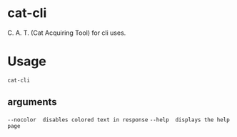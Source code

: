 # cat-cli
C. A. T. (Cat Acquiring Tool) for cli uses.

# Usage
``cat-cli``
## arguments
``--nocolor  disables colored text in response``
``--help  displays the help page``
